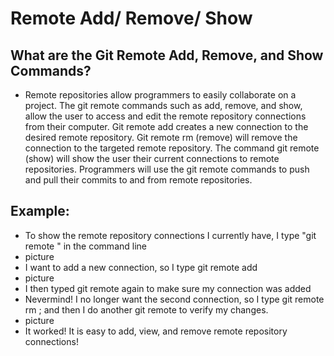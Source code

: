 # Remote Add/ Remove/ Show
## What are the Git Remote Add, Remove, and Show Commands?

- Remote repositories allow programmers to easily collaborate on a project. The git remote commands such as add, remove, and show, allow the user to access and edit the remote repository connections from their computer. Git remote add creates a new connection to the desired remote repository. Git remote rm (remove) will remove the connection to the targeted remote repository. The command git remote (show) will show the user their current connections to remote repositories. Programmers will use the git remote commands to push and pull their commits to and from remote repositories.

## Example:
- To show the remote repository connections I currently have, I type "git remote " in the command line
- picture
-	I want to add a new connection, so I type git remote add <name> <url>
- picture
- I then typed git remote again to make sure my connection was added
- Nevermind! I no longer want the second connection, so I type git remote rm <name>; and then I do another git remote to verify my changes. 
- picture
- It worked! It is easy to add, view, and remove remote repository connections!
